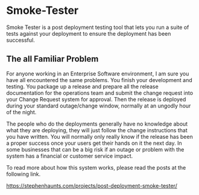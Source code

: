 # Smoke-Tester

Smoke Tester is a post deployment testing tool that lets you run a suite of tests against your deployment to ensure the deployment has been successful.

## The all Familiar Problem

For anyone working in an Enterprise Software environment, I am sure you have all encountered the same problems. You finish your development and testing. You package up a release and prepare all the release documentation for the operations team and submit the change request into your Change Request system for approval. Then the release is deployed during your standard outage/change window, normally at an ungodly hour of the night.

The people who do the deployments generally have no knowledge about what they are deploying, they will just follow the change instructions that you have written. You will normally only really know if the release has been a proper success once your users get their hands on it the next day. In some businesses that can be a big risk if an outage or problem with the system has a financial or customer service impact.

To read more about how this system works, please read the posts at the following link.

https://stephenhaunts.com/projects/post-deployment-smoke-tester/


